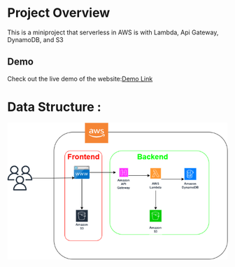 # Project Overview
This is a miniproject that serverless in AWS is with Lambda,  Api Gateway, DynamoDB, and S3
## Demo
Check out the live demo of the website:[Demo Link](http://serverlesswebapp2023.s3-website.eu-central-1.amazonaws.com/)

# Data Structure :

![Software Structure ](./img/ServerlessWebAPP.png)

